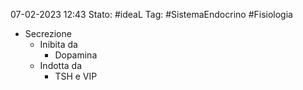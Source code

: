 07-02-2023 12:43
Stato: #ideaL 
Tag: #SistemaEndocrino #Fisiologia 

- Secrezione
    - Inibita da
        - Dopamina
    - Indotta da
        - TSH e VIP